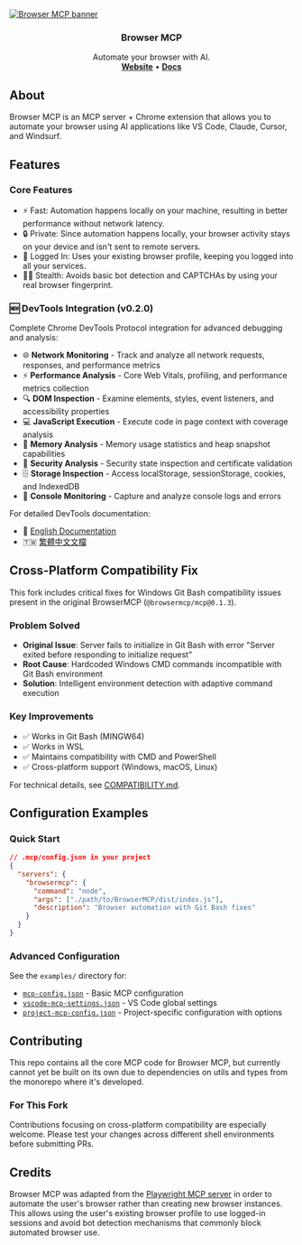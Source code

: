 <a href="https://browsermcp.io">
  <img src="./.github/images/banner.png" alt="Browser MCP banner">
</a>

<h3 align="center">Browser MCP</h3>

<p align="center">
  Automate your browser with AI.
  <br />
  <a href="https://browsermcp.io"><strong>Website</strong></a> 
  •
  <a href="https://docs.browsermcp.io"><strong>Docs</strong></a>
</p>

## About

Browser MCP is an MCP server + Chrome extension that allows you to automate your browser using AI applications like VS Code, Claude, Cursor, and Windsurf.

## Features

### Core Features
- ⚡ Fast: Automation happens locally on your machine, resulting in better performance without network latency.
- 🔒 Private: Since automation happens locally, your browser activity stays on your device and isn't sent to remote servers.
- 👤 Logged In: Uses your existing browser profile, keeping you logged into all your services.
- 🥷🏼 Stealth: Avoids basic bot detection and CAPTCHAs by using your real browser fingerprint.

### 🆕 DevTools Integration (v0.2.0)
Complete Chrome DevTools Protocol integration for advanced debugging and analysis:

- 🌐 **Network Monitoring** - Track and analyze all network requests, responses, and performance metrics
- ⚡ **Performance Analysis** - Core Web Vitals, profiling, and performance metrics collection
- 🔍 **DOM Inspection** - Examine elements, styles, event listeners, and accessibility properties
- 💻 **JavaScript Execution** - Execute code in page context with coverage analysis
- 💾 **Memory Analysis** - Memory usage statistics and heap snapshot capabilities
- 🔐 **Security Analysis** - Security state inspection and certificate validation
- 🗄️ **Storage Inspection** - Access localStorage, sessionStorage, cookies, and IndexedDB
- 📝 **Console Monitoring** - Capture and analyze console logs and errors

For detailed DevTools documentation:
- 📖 [English Documentation](./docs/DEVTOOLS.md)
- 🇹🇼 [繁體中文文檔](./docs/DEVTOOLS.zh-TW.md)

## Cross-Platform Compatibility Fix

This fork includes critical fixes for Windows Git Bash compatibility issues present in the original BrowserMCP (`@browsermcp/mcp@0.1.3`).

### Problem Solved
- **Original Issue**: Server fails to initialize in Git Bash with error "Server exited before responding to initialize request"
- **Root Cause**: Hardcoded Windows CMD commands incompatible with Git Bash environment
- **Solution**: Intelligent environment detection with adaptive command execution

### Key Improvements
- ✅ Works in Git Bash (MINGW64)
- ✅ Works in WSL
- ✅ Maintains compatibility with CMD and PowerShell
- ✅ Cross-platform support (Windows, macOS, Linux)

For technical details, see [COMPATIBILITY.md](./docs/COMPATIBILITY.md).

## Configuration Examples

### Quick Start
```json
// .mcp/config.json in your project
{
  "servers": {
    "browsermcp": {
      "command": "node",
      "args": ["./path/to/BrowserMCP/dist/index.js"],
      "description": "Browser automation with Git Bash fixes"
    }
  }
}
```

### Advanced Configuration
See the `examples/` directory for:
- [`mcp-config.json`](./examples/mcp-config.json) - Basic MCP configuration
- [`vscode-mcp-settings.json`](./examples/vscode-mcp-settings.json) - VS Code global settings
- [`project-mcp-config.json`](./examples/project-mcp-config.json) - Project-specific configuration with options

## Contributing

This repo contains all the core MCP code for Browser MCP, but currently cannot yet be built on its own due to dependencies on utils and types from the monorepo where it's developed.

### For This Fork
Contributions focusing on cross-platform compatibility are especially welcome. Please test your changes across different shell environments before submitting PRs.

## Credits

Browser MCP was adapted from the [Playwright MCP server](https://github.com/microsoft/playwright-mcp) in order to automate the user's browser rather than creating new browser instances. This allows using the user's existing browser profile to use logged-in sessions and avoid bot detection mechanisms that commonly block automated browser use.
